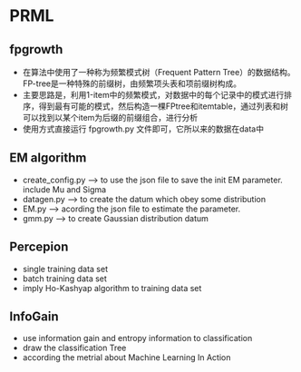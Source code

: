 # PRML
## fpgrowth
* 在算法中使用了一种称为频繁模式树（Frequent Pattern Tree）的数据结构。FP-tree是一种特殊的前缀树，由频繁项头表和项前缀树构成。
* 主要思路是，利用1-item中的频繁模式，对数据中的每个记录中的模式进行排序，得到最有可能的模式，然后构造一棵FPtree和itemtable，通过列表和树可以找到以某个item为后缀的前缀组合，进行分析
* 使用方式直接运行 fpgrowth.py 文件即可，它所以来的数据在data中

## EM algorithm  
* create_config.py --> to use the json file to save the init EM parameter. include Mu and Sigma  
* datagen.py --> to create the datum which obey some distribution  
* EM.py --> acording the json file to estimate the parameter.
* gmm.py --> to create Gaussian distribution datum

## Percepion  
* single training data set  
* batch training data set  
* imply Ho-Kashyap algorithm to training data set  

## InfoGain  
* use information gain and entropy information to classification  
* draw the classification Tree  
* according the metrial about Machine Learning In Action  


